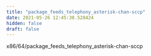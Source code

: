 ```yaml
---
title: "package_feeds_telephony_asterisk-chan-sccp"
date: 2021-05-26 12:45:38.528424
hidden: false
draft: false
---
```


x86/64/package_feeds_telephony_asterisk-chan-sccp


